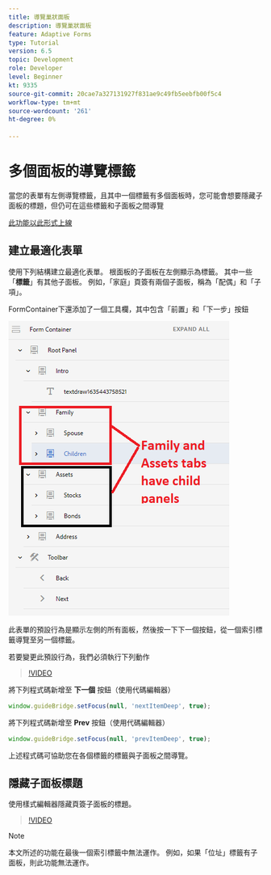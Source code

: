```yaml
---
title: 導覽巢狀面板
description: 導覽巢狀面板
feature: Adaptive Forms
type: Tutorial
version: 6.5
topic: Development
role: Developer
level: Beginner
kt: 9335
source-git-commit: 20cae7a327131927f831ae9c49fb5eebfb00f5c4
workflow-type: tm+mt
source-wordcount: '261'
ht-degree: 0%

---
```


# 多個面板的導覽標籤

當您的表單有左側導覽標籤，且其中一個標籤有多個面板時，您可能會想要隱藏子面板的標題，但仍可在這些標籤和子面板之間導覽

[此功能以此形式上線](https://forms.enablementadobe.com/content/forms/af/testnav1.html)




## 建立最適化表單

使用下列結構建立最適化表單。 根面板的子面板在左側顯示為標籤。 其中一些「**標籤**」有其他子面板。 例如，「家庭」頁簽有兩個子面板，稱為「配偶」和「子項」。

FormContainer下還添加了一個工具欄，其中包含「前置」和「下一步」按鈕

![工具欄間距](assets/multiple-panels.png)



此表單的預設行為是顯示左側的所有面板，然後按一下下一個按鈕，從一個索引標籤導覽至另一個標籤。

若要變更此預設行為，我們必須執行下列動作

>[!VIDEO](https://video.tv.adobe.com/v/338369?quality=9&learn=on)


將下列程式碼新增至 **下一個** 按鈕（使用代碼編輯器）

```javascript
window.guideBridge.setFocus(null, 'nextItemDeep', true);
```

將下列程式碼新增至 **Prev** 按鈕（使用代碼編輯器）

```javascript
window.guideBridge.setFocus(null, 'prevItemDeep', true);
```

上述程式碼可協助您在各個標籤的標籤與子面板之間導覽。

## 隱藏子面板標題

使用樣式編輯器隱藏頁簽子面板的標題。

>[!VIDEO](https://video.tv.adobe.com/v/338370?quality=9&learn=on)

>[!NOTE]
>
>本文所述的功能在最後一個索引標籤中無法運作。 例如，如果「位址」標籤有子面板，則此功能無法運作。
